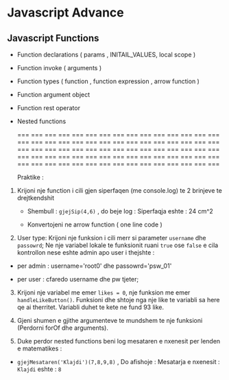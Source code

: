 # Javascript Advance

## Javascript Functions

- Function declarations ( params , INITAIL_VALUES, local scope )

- Function invoke ( arguments )

- Function types ( function , function expression , arrow function )

- Function argument object

- Function rest operator

- Nested functions

  === === ===
  === === ===
  === === ===
  === === ===
  === === ===
  === === ===
  === === ===
  === === ===
  === === ===
  === === ===
  === === ===
  === === ===
  === === ===
  === === ===
  === === ===
  === === ===
  === === ===
  === === ===
  === === ===
  === === ===
  === === ===
  === === ===
  === === ===
  === === ===
  === === ===

  Praktike :

1. Krijoni nje function i cili gjen siperfaqen (me console.log) te 2 brinjeve te drejtkendshit

   - Shembull : `gjejSip(4,6)` , do beje log : Siperfaqja eshte : 24 cm^2

   - Konvertojeni ne arrow function ( one line code )

2. User type: Krijoni nje funksion i cili merr si parameter `username` dhe `passowrd`;
   Ne nje variabel lokale te funksionit ruani `true` ose `false` e cila kontrollon nese eshte admin apo user i thejshte :

- per admin : username='root0' dhe passowrd='psw_01'

- per user : cfaredo username dhe pw tjeter;

3. Krijoni nje variabel me emer `likes = 0`, nje funksion me emer `handleLikeButton()`. Funksioni dhe shtoje nga nje like te variabli sa here qe ai therritet. Variabli duhet te kete ne fund 93 like.

4. Gjeni shumen e gjithe argumenteve te mundshem te nje funksioni (Perdorni forOf dhe arguments).

5. Duke perdor nested functions beni log mesataren e nxenesit per lenden e matematikes :

- `gjejMesataren('Klajdi')(7,8,9,8)` , Do afishoje : Mesatarja e nxenesit : `Klajdi` eshte : `8`
